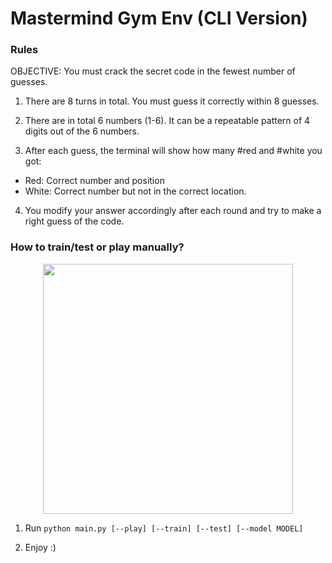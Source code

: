 # Mastermind Gym Env (CLI Version)


### Rules
OBJECTIVE: You must crack the secret code in the fewest number of guesses.

1. There are 8 turns in total. You must guess it correctly within 8 guesses.

2. There are in total 6 numbers (1-6). It can be a repeatable pattern of 4 digits out of the 6 numbers.

3. After each guess, the terminal will show how many #red and #white you got:
 - Red: Correct number and position
 - White: Correct number but not in the correct location.

4. You modify your answer accordingly after each round and try to make a right guess of the code.

### How to train/test or play manually?
<p align="center">
 <img src="https://user-images.githubusercontent.com/69416199/200323320-f6bf71a5-d5ab-4f9e-b123-c2633002c232.png" height="400"/>
</p>

1. Run `python main.py [--play] [--train] [--test] [--model MODEL]`

2. Enjoy :)